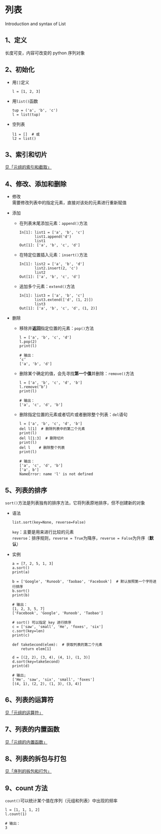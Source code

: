 # 列表
Introduction and syntax of List

## 1、定义
长度可变，内容可改变的 python 序列对象  

## 2、初始化
- 用`[]`定义
  ```
  l = [1, 2, 3]
  ```
  
- 用`list()`函数
  ```
  tup = ('a', 'b', 'c')
  l = list(tup)
  ```
- 空列表
  ```
  l1 = []  # 或
  l2 = list()
  ```

## 3、索引和切片
[见「元组的索引和截取」](https://github.com/gumgemgem/study-python/blob/main/Note/data-structure/Tuple.md)

## 4、修改、添加和删除
- 修改  
  需要修改列表中的指定元素，直接对该处的元素进行重新赋值
  
- 添加
  - 在列表末尾添加元素：`append()`方法
    ```
    In[1]: list1 = ['a', 'b', 'c']
           list1.append('d')
           list1
    Out[1]: ['a', 'b', 'c', 'd']
    ```
  
  - 在特定位置插入元素：`insert()`方法
    ```
    In[1]: list2 = ['a', 'b', 'd']
           list2.insert(2, 'c')
           list2
    Out[1]: ['a', 'b', 'c', 'd']
    ```
  
  - 追加多个元素：`extend()`方法
    ```
    In[1]: list3 = ['a', 'b', 'c']
           list3.extend(['d', (1, 2)])
           list3
    Out[1]: ['a', 'b', 'c', 'd', (1, 2)]
    ```

- 删除
  - 移除并**返回**指定位置的元素：`pop()`方法  
    ```
    l = ['a', 'b', 'c', 'd']
    l.pop(2)
    print(l)
    
    # 输出：
    ’c‘
    ['a', 'b', 'd']
    ```
  
  - 删除某个确定的值，会先寻找**第一个值**并删除：`remove()`方法  
    ```
    l = ['a', 'b', 'c', 'd', 'b']
    l.remove(’b‘)
    print(l)
    
    # 输出：
    ['a', 'c', 'd', 'b']
    ```
  
  - 删除指定位置的元素或者切片或者删除整个列表：`del`语句  
    ```
    l = ['a', 'b', 'c', 'd', 'b']
    del l[1]  # 删除列表中的第二个元素
    print(l)
    del l[1:3]  # 删除切片
    print(l)
    del l    # 删除整个列表
    print(l)
    
    # 输出：
    ['a', 'c', 'd', 'b']
    ['a', b']
    NameError: name 'l' is not defined
    ```

## 5、列表的排序
`sort()`方法是列表独有的排序方法，它将列表原地排序，但不创建新的对象  

- 语法
  ```
  list.sort(key=None, reverse=False)
  ```
  `key`：主要是用来进行比较的元素  
  `reverse`：排序规则，`reverse = True`为降序，`reverse = False`为升序（**默认**）  
  
- 实例
  ```
  a = [7, 2, 5, 1, 3]
  a.sort()
  print(a)
  
  b = ['Google', 'Runoob', 'Taobao', 'Facebook']  # 默认按照第一个字符进行排序
  b.sort()
  print(b)
  
  # 输出：
  [1, 2, 3, 5, 7]
  ['Facebook', 'Google', 'Runoob', 'Taobao']
  ```
  ```
  # sort() 可以指定 key 进行排序
  c = ['saw', 'small', 'He', 'foxes', 'six']
  c.sort(key=len)
  print(c)
  
  def takeSecond(elem):  # 获取列表的第二个元素
      return elem[1]
  
  d = [(2, 2), (3, 4), (4, 1), (1, 3)]
  d.sort(key=takeSecond)
  print(d)
  
  # 输出;
  ['He', 'saw', 'six', 'small', 'foxes']
  [(4, 1), (2, 2), (1, 3), (3, 4)]
  ```

## 6、列表的运算符
[见「元组的运算符」](https://github.com/gumgemgem/study-python/blob/main/Note/data-structure/Tuple.md)  
  
## 7、列表的内置函数
[见「元组的内置函数」](https://github.com/gumgemgem/study-python/blob/main/Note/data-structure/Tuple.md)

## 8、列表的拆包与打包
[见「序列的拆包和打包」](https://github.com/gumgemgem/study-python/blob/main/Note/data-structure/Tuple.md)

## 9、count 方法 
`count()`可以统计某个值在序列（元组和列表）中出现的频率  
```
l = [1, 1, 1, 2]
l.count(1)

# 输出：
3
``` 
